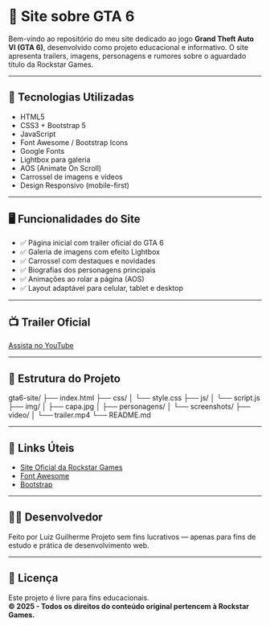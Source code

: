 # 🌆 Site sobre GTA 6

Bem-vindo ao repositório do meu site dedicado ao jogo **Grand Theft Auto VI (GTA 6)**, desenvolvido como projeto educacional e informativo. O site apresenta trailers, imagens, personagens e rumores sobre o aguardado título da Rockstar Games.

---

## 🚀 Tecnologias Utilizadas

- HTML5
- CSS3 + Bootstrap 5
- JavaScript
- Font Awesome / Bootstrap Icons
- Google Fonts
- Lightbox para galeria
- AOS (Animate On Scroll)
- Carrossel de imagens e vídeos
- Design Responsivo (mobile-first)

---

## 🖥️ Funcionalidades do Site

- ✅ Página inicial com trailer oficial do GTA 6  
- ✅ Galeria de imagens com efeito Lightbox  
- ✅ Carrossel com destaques e novidades  
- ✅ Biografias dos personagens principais  
- ✅ Animações ao rolar a página (AOS)  
- ✅ Layout adaptável para celular, tablet e desktop

---

## 📺 Trailer Oficial

[Assista no YouTube](https://www.youtube.com/watch?v=QdBZY2fkU-0)

---

## 📂 Estrutura do Projeto

gta6-site/
├── index.html
├── css/
│ └── style.css
├── js/
│ └── script.js
├── img/
│ ├── capa.jpg
│ ├── personagens/
│ └── screenshots/
├── video/
│ └── trailer.mp4
└── README.md


---

## 🔗 Links Úteis

- [Site Oficial da Rockstar Games](https://www.rockstargames.com/)
- [Font Awesome](https://fontawesome.com/)
- [Bootstrap](https://getbootstrap.com/)

---

## 👨‍💻 Desenvolvedor

Feito por Luiz Guilherme
Projeto sem fins lucrativos — apenas para fins de estudo e prática de desenvolvimento web.

---

## 📜 Licença

Este projeto é livre para fins educacionais.  
**© 2025 - Todos os direitos do conteúdo original pertencem à Rockstar Games.**
